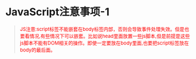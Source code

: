 # JavaScript注意事项-1


><font color=red size=2>JS注意:script标签不能嵌套在body标签内部，否则会导致事件处理失效。但是也要看情况,有些情况下可以嵌套。比如说head里面放置一些js脚本,但是前提是这些js脚本不能有DOM相关的操作。即使一定要放在body里面,也要把script标签放在body的最后面。</font>